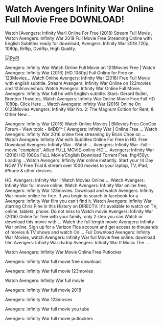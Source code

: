 
# Watch Avengers Infinity War Online Full Movie Free DOWNLOAD!

Watch [Avengers: Infinity War] Online For Free (2018) Stream Full Movie , Watch Avengers: Infinity War 2018 Full Movie Free Streaming Online with English Subtitles ready for download, Avengers: Infinity War 2018 720p, 1080p, BrRip, DvdRip, High Quality.

[![PyPI](https://i.imgur.com/rGUcsjh.png)](https://t.co/cOcnec2lMP)


Avengers: Infinity War Watch Online Full Movie on 123Movies Free | Watch Avengers: Infinity War (2016) [HD 1080p] Full Online for Free on 123Movies... Watch Online Avengers: Infinity War (2016) Free Full Movie with english subtitle. Stream Avengers: Infinity War Online on 123movies and 123movieshub. Watch Avengers: Infinity War Online Full Movie, Avengers: Infinity War full hd with English subtitle. Stars: Gerard Butler, Brenton Thwaites, Watch Avengers: Infinity War Online Movie Free Full HD 1080p. Click Here ... Watch Avengers: Infinity War (2016) Online On 0123Movies Avengers: Infinity War No. 2: The Magnum Edition for Rent, & Other New ...

Avengers: Infinity War (2016) Watch Online Movies | BMovies Free CooCox Forum - View topic - IMDB"* [ Avengers: Infinity War ] Online Free ... Watch Avengers: Infinity War 2016 online free streaming by Brian Choe on ... Watch Avengers: Infinity War with Subtitles Online For Free in HD. Free Download Avengers: Infinity War . Watch ... Avengers: Infinity War -full -movie "complete". Allied FULL MOVIE-online-HD ... Avengers: Infinity War (2016) HD 1080p FuLL MoVie'English Download Torrent Free. fhg456yr. Loading ...Watch Avengers: Infinity War online instantly. Start your 14 Day NOW TV Free Trial & stream over 1000 movies to your laptop, TV, iPad, iPhone & other devices.

HD. Avengers: Infinity War | Watch Movies Online ... Watch Avengers: Infinity War full movie online, Watch Avengers: Infinity War online free, Avengers: Infinity War 123movies. Download and watch Avengers: Infinity War movie online for free. If you begin to search in facebook for a Avengers: Infinity War film you can't find it. Watch Avengers: Infinity War starring Chris Pine in this History on DIRECTV. It's available to watch on TV, online, tablets, phone. Do not miss to Watch movie Avengers: Infinity War (2016) Online for free with your family. only 2 step you can Watch or download this movie with ...
Watch the full length movie Avengers: Infinity War online. Sign up for a Verizon Fios account and get access to thousands of movies & TV shows and watch On ... Full Download Avengers: Infinity War Movies, watch Avengers: Infinity War full Movie free online. download film Avengers: Infinity War dvdrip Avengers: Infinity War It Music The ...

Watch Avengers: Infinity War Movie Online Free Putlocker

Avengers: Infinity War full movie free download

Avengers: Infinity War full movie 123movies

Watch Avengers: Infinity War full movie

Avengers: Infinity War full movie 2018

Avengers: Infinity War 123movies

Avengers: Infinity War full movie you tube

Avengers: Infinity War full movie putlockers
